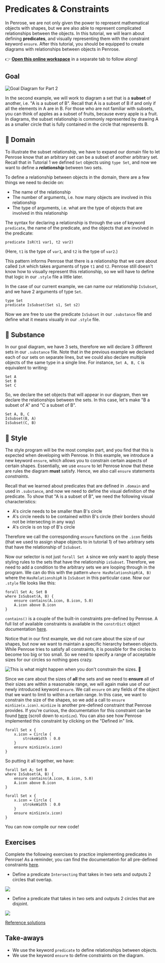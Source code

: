 # Predicates & Constraints

In Penrose, we are not only given the power to represent mathematical objects with shapes, but we are also able to represent complicated relationships between the objects. In this tutorial, we will learn about defining **predicates**, and visually representing them with the constraint keyword `ensure`. After this tutorial, you should be equipped to create diagrams with relationships between objects in Penrose.

👉 [**Open this online workspace**](pathname:///try/index.html?example_trio=penrose/penrose/main/packages/examples/src/tutorials/code/tutorial2) in a separate tab to follow along!

## Goal

![Goal Diagram for Part 2](/img/tutorial/goal.svg)

In the second example, we will work to diagram a set that is a **subset** of another, i.e. "A is a subset of B". Recall that A is a subset of B if and only if all the elements in A are in B. For those who are not familiar with subsets, you can think of apples as a subset of fruits, because every apple is a fruit. In diagrams, the subset relationship is commonly represented by drawing A as a smaller circle that is fully contained in the circle that represents B.

## 📄 Domain

To illustrate the subset relationship, we have to expand our domain file to let Penrose know that an arbitrary set can be a subset of another arbitrary set. Recall that in Tutorial 1 we defined `Set` objects using `type Set`, and now we want to define a _**relationship**_ between two sets.

To define a relationship between objects in the domain, there are a few things we need to decide on:

- The name of the relationship
- The number of arguments, i.e. how many objects are involved in this relationship
- The type of arguments, i.e. what are the type of objects that are involved in this relationship

The syntax for declaring a relationship is through the use of keyword `predicate`, the name of the predicate, and the objects that are involved in the predicate:

```
predicate IsR(t1 var1, t2 var2)
```

(Here, `t1` is the type of `var1`, and `t2` is the type of `var2`.)

This pattern informs Penrose that there is a relationship that we care about called `IsR` which takes arguments of type `t1` and `t2`. Penrose still doesn't know how to visually represent this relationship, so we will have to define that logic in our `.style` file a little later.

In the case of our current example, we can name our relationship `IsSubset`, and we have 2 arguments of type `Set`.

```
type Set
predicate IsSubset(Set s1, Set s2)
```

Now we are free to use the predicate `IsSubset` in our `.substance` file and define what it means visually in our `.style` file.

## 📄 Substance

In our goal diagram, we have 3 sets, therefore we will declare 3 different sets in our `.substance` file. Note that in the previous example we declared each of our sets on separate lines, but we could also declare multiple objects of the same type in a single line. For instance, `Set A, B, C` is equivalent to writing:

```
Set A
Set B
Set C
```

So, we declare the set objects that will appear in our diagram, then we declare the relationships between the sets. In this case, let's make "B a subset of A" and "C a subset of B".

```
Set A, B, C
IsSubset(B, A)
IsSubset(C, B)
```

## 📄 Style

The style program will be the most complex part, and you find that this is expected when developing with Penrose. In this example, we introduce a new keyword `ensure`, which allows you to constrain certain aspects of certain shapes. Essentially, we use `ensure` to let Penrose know that these are rules the diagram **must** satisfy. Hence, we also call `ensure` statements _constraints_.

Recall that we learned about predicates that are defined in `.domain` and used in `.substance`, and now we need to define the visual definition of the predicate. To show that "A is a subset of B", we need the following visual characteristics:

- A's circle needs to be smaller than B's circle
- A's circle needs to be contained within B's circle (their borders should not be intersecting in any way)
- A's circle is on top of B's circle

Therefore we call the corresponding `ensure` functions on the `.icon` fields (that we used to assign shape objects to in tutorial 1) of two arbitrary sets that have the relationship of `IsSubset`.

Now our selector is not just `forall Set A` since we only want to apply these styling rules to the sets that have the relationship `isSubset`. Therefore, we need to add a condition to the arbitrary sets we are looping through in the program. We can do this with the pattern `where HasRelationshipR(A, B)` where the `HasRelationshipR` is `IsSubset` in this particular case. Now our `.style` file looks like this:

```
forall Set A; Set B
where IsSubset(A, B) {
    ensure contains(A.icon, B.icon, 5.0)
    A.icon above B.icon
}
```

`contains()` is a couple of the built-in constraints pre-defined by Penrose. A full list of available constraints is available in the `constrDict` object documentation [here](https://penrose.github.io/penrose/typedoc/modules.html#constrDict).

Notice that in our first example, we did not care about the size of our shapes, but now we want to maintain a specific hierarchy between objects. While Penrose tries to satisfy all constraints, it is possible for the circles to become too big or too small. So we need to specify a range of acceptable sizes for our circles so nothing goes crazy.

![This is what might happen when you don't constrain the sizes. 👿](/img/tutorial/no_ensures.png)

Since we care about the sizes of **all** the sets and we need to **ensure** all of their sizes are within a reasonable range, we will again make use of our newly introduced keyword `ensure`. We call `ensure` on any fields of the object that we want to limit to within a certain range. In this case, we want to constrain the size of the shapes, so we add a call to `ensure minSize(x.icon)`. `minSize` is another pre-defined constraint that Penrose provides. If you're curious, the documentation for this constraint can be found [here](https://penrose.github.io/penrose/typedoc/modules.html#constrDict) (scroll down to `minSize`). You can also see how Penrose implemented this constraint by clicking on the "Defined in" link.

```
forall Set x {
    x.icon = Circle {
        strokeWidth : 0.0
    }
    ensure minSize(x.icon)
}
```

So putting it all together, we have:

```
forall Set A; Set B
where IsSubset(A, B) {
    ensure contains(A.icon, B.icon, 5.0)
    A.icon above B.icon
}

forall Set x {
    x.icon = Circle {
        strokeWidth : 0.0
    }
    ensure minSize(x.icon)
}
```

You can now compile our new code!

## Exercises

Complete the following exercises to practice implementing predicates in Penrose! As a reminder, you can find the documentation for all pre-defined constraints [here](https://penrose.github.io/penrose/typedoc/modules.html#constrDict).

- Define a predicate `Intersecting` that takes in two sets and outputs 2 circles that overlap.

![](/img/tutorial/e1c1.png)

- Define a predicate that takes in two sets and outputs 2 circles that are disjoint.

![](/img/tutorial/e1c2.png)

[Reference solutions](https://github.com/penrose/penrose/blob/main/packages/examples/src/tutorials/solutions/tutorial2.md)

## Take-aways

- We use the keyword `predicate` to define relationships between objects.
- We use the keyword `ensure` to define constraints on the diagram.
